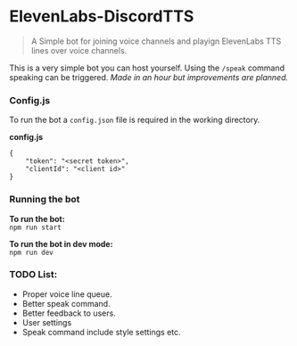 # ElevenLabs-DiscordTTS
<blockquote>
<p>A Simple bot for joining voice channels and playign ElevenLabs TTS lines over voice channels.</p>
</blockquote>

This is a very simple bot you can host yourself. Using the `/speak` command speaking can be triggered. <i>Made in an hour but improvements are planned.</i>

### Config.js
To run the bot a `config.json` file is required in the working directory.

<b>config.js</b>
```
{
	"token": "<secret token>",
	"clientId": "<client id>"
}
```

### Running the bot
<b>To run the bot: </b><br>
```npm run start```

<b>To run the bot in dev mode:</b> <br>
```npm run dev```

### TODO List:
- Proper voice line queue.
- Better speak command.
- Better feedback to users.
- User settings
- Speak command include style settings etc.
